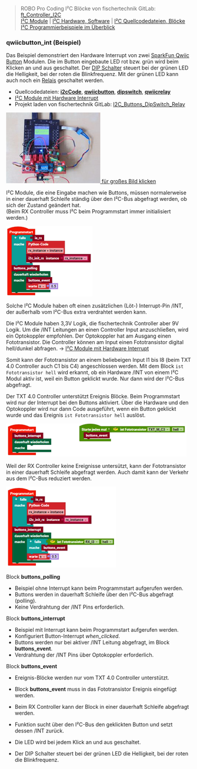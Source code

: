 
> ROBO Pro Coding I²C Blöcke von fischertechnik GitLab: [ft_Controller_I2C](https://git.fischertechnik-cloud.com/i2c/ft_Controller_I2C)\
> [I²C Module](https://elssner.github.io/ft-Controller-I2C/#tabelle-1) |
[I²C Hardware, Software](https://elssner.github.io/ft-Controller-I2C/#ic) |
[I²C Quellcodedateien, Blöcke](https://elssner.github.io/ft-Controller-I2C/#beschreibung-der-quellcodedateien-alphabetisch-geordnet)\
[I²C Programmierbeispiele im Überblick](../examples)


### qwiicbutton_int (Beispiel)

Das Beispiel demonstriert den Hardware Interrupt von zwei [SparkFun Qwiic Button](https://www.sparkfun.com/products/16842) Modulen. Die im Button eingebaute LED rot bzw. grün wird beim Klicken an und aus geschaltet. 
Der [DIP Schalter](https://wiki.seeedstudio.com/Grove-6-Position_DIP_Switch) steuert bei der grünen LED die Helligkeit, bei der roten die Blinkfrequenz. Mit der grünen LED kann auch noch ein [Relais](https://www.sparkfun.com/products/15093) geschaltet werden.

* Quellcodedateien: **[i2cCode](../#i2ccodepy)**, **[qwiicbutton](../#qwiicbuttonpy)**, **[dipswitch](../#dipswitchpy)**, **[qwiicrelay](../#qwiicrelaypy)**
* [I²C Module mit Hardware Interrupt](../#ic-module-mit-hardware-interrupt)
* Projekt laden von fischertechnik GitLab: [I2C_Buttons_DipSwitch_Relay](https://git.fischertechnik-cloud.com/i2c/I2C_Buttons_DipSwitch_Relay)

[![](DSC00417_256.JPG) für großes Bild klicken](DSC00417.JPG)

I²C Module, die eine Eingabe machen wie Buttons, müssen normalerweise in einer dauerhaft Schleife ständig über den I²C-Bus abgefragt werden, ob sich der Zustand geändert hat.\
(Beim RX Controller muss I²C beim Programmstart immer initialisiert werden.)

![](dauerhaft_button_polling.png)

Solche I²C Module haben oft einen zusätzlichen (Löt-) Interrupt-Pin /INT, der außerhalb vom I²C-Bus extra verdrahtet werden kann.



Die I²C Module haben 3,3V Logik, die fischertechnik Controller aber 9V Logik. Um die /INT Leitungen an einen Controller Input anzuschließen, wird ein Optokoppler empfohlen.
Der Optokoppler hat am Ausgang einen Fototransistor. Die Controller können am Input einen Fototransistor digital hell/dunkel abfragen. → [I²C Module mit Hardware Interrupt](../#ic-module-mit-hardware-interrupt)

Somit kann der Fototransistor an einem beliebeigen Input I1 bis I8 (beim TXT 4.0 Controller auch C1 bis C4) angeschlossen werden. 
Mit dem Block `ist Fototransistor hell` wird erkannt, ob ein Hardware /INT von einem I²C Modul aktiv ist, weil ein Button geklickt wurde. 
Nur dann wird der I²C-Bus abgefragt.

Der TXT 4.0 Controller unterstützt Ereignis Blöcke. Beim Programmstart wird nur der Interrupt bei den Buttons aktiviert. 
Über die Hardware und den Optokoppler wird nur dann Code ausgeführt, wenn ein Button geklickt wurde und das Ereignis `ist Fototransistor hell` auslöst.

![](txt40_button_event.png)

Weil der RX Controller keine Ereignisse untersützt, kann der Fototransistor in einer dauerhaft Schleife abgefragt werden. 
Auch damit kann der Verkehr aus dem I²C-Bus reduziert werden.

![](rx_button_event.png)

Block **buttons_polling**
* Beispiel ohne Interrupt kann beim Programmstart aufgerufen werden.
* Buttons werden in dauerhaft Schleife über den I²C-Bus abgefragt (polling).
* Keine Verdrahtung der /INT Pins erforderlich.

Block **buttons_interrupt**
* Beispiel mit Interrupt kann beim Programmstart aufgerufen werden.
* Konfiguriert Button-Interrupt *when_clicked*.
* Buttons werden nur bei aktiver /INT Leitung abgefragt, im Block **buttons_event**.
* Verdrahtung der /INT Pins über Optokoppler erforderlich.

Block **buttons_event**

* Ereignis-Blöcke werden nur vom TXT 4.0 Controller unterstützt.
* Block **buttons_event** muss in das Fototransistor Ereignis eingefügt werden.


* Beim RX Controller kann der Block in einer dauerhaft Schleife abgefragt werden.


* Funktion sucht über den I²C-Bus den geklickten Button und setzt dessen /INT zurück.
* Die LED wird bei jedem Klick an und aus geschaltet.
* Der DIP Schalter steuert bei der grünen LED die Helligkeit, bei der roten die Blinkfrequenz.



